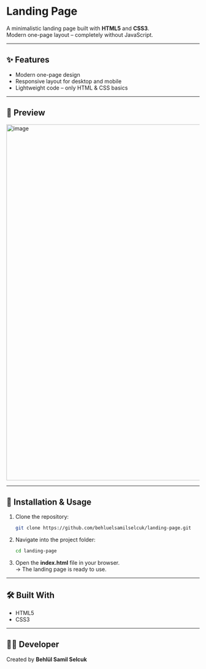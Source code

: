 # Landing Page
A minimalistic landing page built with **HTML5** and **CSS3**.  
Modern one-page layout – completely without JavaScript.

---

## ✨ Features
- Modern one-page design
- Responsive layout for desktop and mobile
- Lightweight code – only HTML & CSS basics

---

## 📸 Preview
<img width="1829" height="928" alt="image" src="https://github.com/user-attachments/assets/58a325f6-10a5-40e7-b34d-e15ed6e623a8" />

---

## 🚀 Installation & Usage
1. Clone the repository:

   ```bash
   git clone https://github.com/behluelsamilselcuk/landing-page.git
   ```

2. Navigate into the project folder:

   ```bash
   cd landing-page
   ```

3. Open the **index.html** file in your browser.  
   → The landing page is ready to use.

---

## 🛠️ Built With
- HTML5  
- CSS3  

---

## 👨‍💻 Developer
Created by **Behlül Samil Selcuk**
